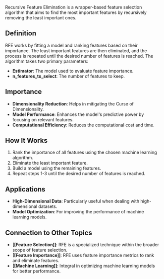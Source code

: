 Recursive Feature Elimination is a wrapper-based feature selection algorithm that aims to find the most important features by recursively removing the least important ones.

## Definition

RFE works by fitting a model and ranking features based on their importance. The least important features are then eliminated, and the process is repeated until the desired number of features is reached. The algorithm takes two primary parameters:

- **Estimator**: The model used to evaluate feature importance.
- **n_features_to_select**: The number of features to keep.

## Importance

- **Dimensionality Reduction**: Helps in mitigating the Curse of Dimensionality.
- **Model Performance**: Enhances the model's predictive power by focusing on relevant features.
- **Computational Efficiency**: Reduces the computational cost and time.

## How It Works

1. Rank the importance of all features using the chosen machine learning algorithm.
2. Eliminate the least important feature.
3. Build a model using the remaining features.
4. Repeat steps 1-3 until the desired number of features is reached.

## Applications

- **High-Dimensional Data**: Particularly useful when dealing with high-dimensional datasets.
- **Model Optimization**: For improving the performance of machine learning models.

## Connection to Other Topics

- **[[Feature Selection]]**: RFE is a specialized technique within the broader scope of feature selection.
- **[[Feature Importance]]**: RFE uses feature importance metrics to rank and eliminate features.
- **[[Machine Learning]]**: Integral in optimizing machine learning models for better performance.